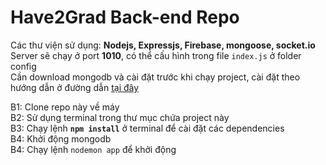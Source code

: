 # Have2Grad Back-end Repo

Các thư viện sử dụng: **Nodejs, Expressjs, Firebase, mongoose, socket.io**
Server sẽ chạy ở port **1010**, có thể cấu hình trong file `index.js` ở folder config  
Cần download mongodb và cài đặt trước khi chạy project, cài đặt theo hướng dẫn ở đường dẫn [tại đây](https://www.mongodb.com/docs/compass/master/install/)  
  
B1: Clone repo này về máy  
B2: Sử dụng terminal trong thư mục chứa project này  
B3: Chạy lệnh **`npm install`** ở terminal để cài đặt các dependencies  
B4: Khởi động mongodb  
B4: Chạy lệnh `nodemon app` để khởi động  